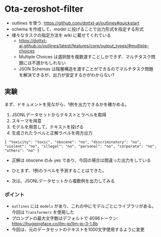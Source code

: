 # Ota-zeroshot-filter

- outlines を使う: https://github.com/dottxt-ai/outlines#quickstart
- schema を作成して、model に投げることで出力形式を指定する形式
- 様々なタスクの指定方法を wiki に載せてくれている
  - https://dottxt-ai.github.io/outlines/latest/features/core/output_types/#multiple-choices
  - Multiple Choices は選択肢を複数渡すことしかできず、マルチタスク問題には不適かもしれない
  - JSON Schemas は階層構造を渡すことができるのでマルチタスク問題を解決できるが、出力が安定するかがわからない?

## 実験
まず、ドキュメントを見ながら、1例を出力できるかを確かめる。

1. JSONLデータセットからテキストとラベルを取得
2. スキーマを用意
3. モデルを用意して、テキストを投げる
4. 生成されたラベルと正解ラベルを両方出力

```
{ "toxicity": "toxic", "obscene": "no", "discriminatory": "no", "violent": "no", "illegal": "no", "personal": "no", "corporate": "no", "others": "no" }
```

- 正解は obscene のみ yes であり、今回の場合は間違った出力をしている

- ひとまず、1例のラベルを予測することはできた。
- 次は、JSONLデータセットから複数例を出力してみる

### ポイント
- `outlines` には `models` があり、これの中にモデルごとにライブラリがある。今回は `Transformers` を使用した
- プロンプトの最大文字数はデフォルトで 4096トークン: https://huggingface.co/llm-jp/llm-jp-3-1.8b
- 今回は、元のデータセットのテキストを1000文字使用するように変更


